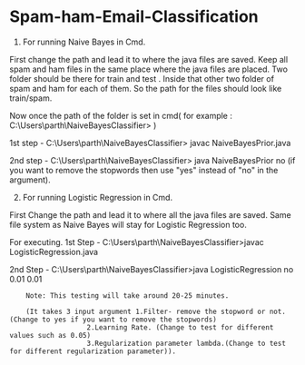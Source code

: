 # Spam-ham-Email-Classification
1) For running Naive Bayes in Cmd.

First change the path and lead it to where the java files are saved. Keep all spam and ham files in the same place where the java files are placed. Two folder should be there for train and test . Inside that other two folder of spam and ham for each of them. So the path for the files should look like train/spam.

Now once the path of the folder is set in cmd( for example : C:\Users\parth\NaiveBayesClassifier> )

1st step -  C:\Users\parth\NaiveBayesClassifier> javac NaiveBayesPrior.java

2nd step -  C:\Users\parth\NaiveBayesClassifier> java NaiveBayesPrior no  (if you want to remove the stopwords then use "yes" instead of "no" in the argument).


2) For running Logistic Regression in Cmd.

First Change the path and lead it to where all the java files are saved. Same file system as Naive Bayes will stay for Logistic Regression too.

For executing.
 1st Step - C:\Users\parth\NaiveBayesClassifier>javac LogisticRegression.java

 2nd Step - C:\Users\parth\NaiveBayesClassifier>java LogisticRegression no 0.01 0.01
		
		Note: This testing will take around 20-25 minutes.
		
		(It takes 3 input argument 1.Filter- remove the stopword or not. (Change to yes if you want to remove the stopwords)
					   2.Learning Rate. (Change to test for different values such as 0.05)
					   3.Regularization parameter lambda.(Change to test for different regularization parameter)).

